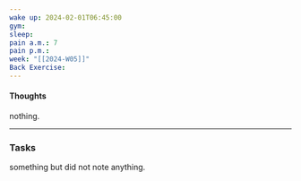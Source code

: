 ```yaml
---
wake up: 2024-02-01T06:45:00
gym: 
sleep: 
pain a.m.: 7
pain p.m.: 
week: "[[2024-W05]]"
Back Exercise:
---
```

#### Thoughts

nothing.


-----
### Tasks 

something but did not note anything.